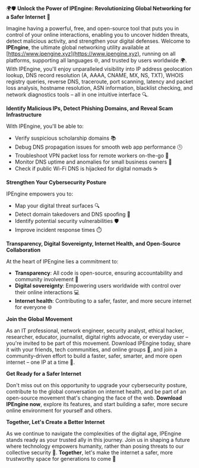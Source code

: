 🌍🛡️ **Unlock the Power of IPEngine: Revolutionizing Global Networking for a Safer Internet** 🚀

Imagine having a powerful, free, and open-source tool that puts you in control of your online interactions, enabling you to uncover hidden threats, detect malicious activity, and strengthen your digital defenses. Welcome to **IPEngine**, the ultimate global networking utility available at [https://www.ipengine.xyz](https://www.ipengine.xyz), running on all platforms, supporting all languages 🌐, and trusted by users worldwide 🌍. With IPEngine, you'll enjoy unparalleled visibility into IP address geolocation lookup, DNS record resolution (A, AAAA, CNAME, MX, NS, TXT), WHOIS registry queries, reverse DNS, traceroute, port scanning, latency and packet loss analysis, hostname resolution, ASN information, blacklist checking, and network diagnostics tools – all in one intuitive interface 🔍.

**Identify Malicious IPs, Detect Phishing Domains, and Reveal Scam Infrastructure**

With IPEngine, you'll be able to:

*   Verify suspicious scholarship domains 📚
*   Debug DNS propagation issues for smooth web app performance 🕒
*   Troubleshoot VPN packet loss for remote workers on-the-go 🌟
*   Monitor DNS uptime and anomalies for small business owners 👥
*   Check if public Wi-Fi DNS is hijacked for digital nomads ☕️

**Strengthen Your Cybersecurity Posture**

IPEngine empowers you to:

*   Map your digital threat surfaces 🔍
*   Detect domain takedovers and DNS spoofing 🚨
*   Identify potential security vulnerabilities 🛡️
*   Improve incident response times ⏱️

**Transparency, Digital Sovereignty, Internet Health, and Open-Source Collaboration**

At the heart of IPEngine lies a commitment to:

*   **Transparency**: All code is open-source, ensuring accountability and community involvement 🤝
*   **Digital sovereignty**: Empowering users worldwide with control over their online interactions 💻
*   **Internet health**: Contributing to a safer, faster, and more secure internet for everyone 🌐

**Join the Global Movement**

As an IT professional, network engineer, security analyst, ethical hacker, researcher, educator, journalist, digital rights advocate, or everyday user – you're invited to be part of this movement. Download IPEngine today, share it with your friends, tech communities, and online groups 🤝, and join a community-driven effort to build a faster, safer, smarter, and more open internet – one IP at a time 🔗.

**Get Ready for a Safer Internet**

Don't miss out on this opportunity to upgrade your cybersecurity posture, contribute to the global conversation on internet health, and be part of an open-source movement that's changing the face of the web. **Download IPEngine now**, explore its features, and start building a safer, more secure online environment for yourself and others.

**Together, Let's Create a Better Internet**

As we continue to navigate the complexities of the digital age, IPEngine stands ready as your trusted ally in this journey. Join us in shaping a future where technology empowers humanity, rather than posing threats to our collective security 🌟. **Together**, let's make the internet a safer, more trustworthy space for generations to come 🔗